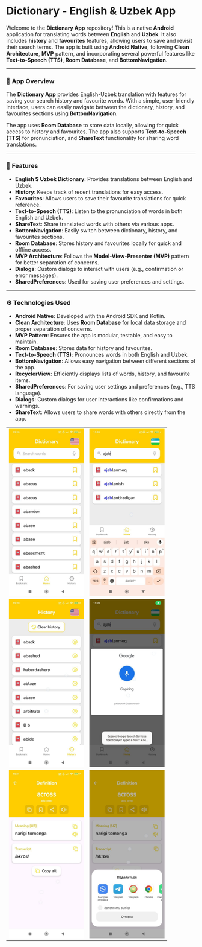 # Dictionary - English & Uzbek App

Welcome to the **Dictionary App** repository! This is a native **Android** application for translating words between **English** and **Uzbek**. It also includes **history** and **favourites** features, allowing users to save and revisit their search terms. The app is built using **Android Native**, following **Clean Architecture**, **MVP** pattern, and incorporating several powerful features like **Text-to-Speech (TTS)**, **Room Database**, and **BottomNavigation**.

---

### 📱 **App Overview**

The **Dictionary App** provides English-Uzbek translation with features for saving your search history and favourite words. With a simple, user-friendly interface, users can easily navigate between the dictionary, history, and favourites sections using **BottomNavigation**.

The app uses **Room Database** to store data locally, allowing for quick access to history and favourites. The app also supports **Text-to-Speech (TTS)** for pronunciation, and **ShareText** functionality for sharing word translations.

---

### 🚀 **Features**

- **English $ Uzbek Dictionary**: Provides translations between English and Uzbek.
- **History**: Keeps track of recent translations for easy access.
- **Favourites**: Allows users to save their favourite translations for quick reference.
- **Text-to-Speech (TTS)**: Listen to the pronunciation of words in both English and Uzbek.
- **ShareText**: Share translated words with others via various apps.
- **BottomNavigation**: Easily switch between dictionary, history, and favourites sections.
- **Room Database**: Stores history and favourites locally for quick and offline access.
- **MVP Architecture**: Follows the **Model-View-Presenter (MVP)** pattern for better separation of concerns.
- **Dialogs**: Custom dialogs to interact with users (e.g., confirmation or error messages).
- **SharedPreferences**: Used for saving user preferences and settings.

---

### ⚙️ **Technologies Used**

- **Android Native**: Developed with the Android SDK and Kotlin.
- **Clean Architecture**: Uses **Room Database** for local data storage and proper separation of concerns.
- **MVP Pattern**: Ensures the app is modular, testable, and easy to maintain.
- **Room Database**: Stores data for history and favourites.
- **Text-to-Speech (TTS)**: Pronounces words in both English and Uzbek.
- **BottomNavigation**: Allows easy navigation between different sections of the app.
- **RecyclerView**: Efficiently displays lists of words, history, and favourite items.
- **SharedPreferences**: For saving user settings and preferences (e.g., TTS language).
- **Dialogs**: Custom dialogs for user interactions like confirmations and warnings.
- **ShareText**: Allows users to share words with others directly from the app.

<table>
  <tr>
    <td><img src="images/1.jpg" alt="Photo 4" width="200"/></td>
    <td><img src="images/2.jpg" alt="Photo 5" width="200"/></td>
  </tr>
  <tr>
    <td><img src="images/4.jpg" alt="Photo 6" width="200"/></td>
    <td><img src="images/3.jpg" alt="Photo 3" width="200"/></td>
  </tr>
  <tr>
    <td><img src="images/5.jpg" alt="Photo 1" width="200"/></td>
    <td><img src="images/6.jpg" alt="Photo 2" width="200"/></td>

</table>
